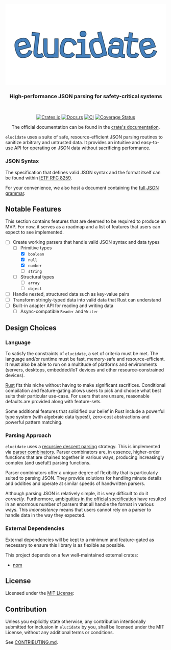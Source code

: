<div align="center">
  <img src="assets/images/logo-raster.png"  alt="project logo"/>
  <h3>High-performance JSON parsing for safety-critical systems</h3>
  <br/>

[![Crates.io](https://img.shields.io/crates/v/elucidate.svg)](https://crates.io/crates/elucidate)
[![Docs.rs](https://docs.rs/elucidate/badge.svg)](https://docs.rs/elucidate)
[![CI](https://github.com/dark-fusion/elucidate/workflows/CI/badge.svg)](https://github.com/dark-fusion/elucidate/actions)
[![Coverage Status](https://coveralls.io/repos/github/dark-fusion/elucidate/badge.svg)](https://coveralls.io/github/dark-fusion/elucidate)

The official documentation can be found in the [crate's documentation][docs-rs].

</div>

`elucidate` uses a suite of safe, resource-efficient JSON parsing routines to sanitize arbitrary and
untrusted data. It provides an intuitive and easy-to-use API for operating on JSON data without
sacrificing performance.

### JSON Syntax

The specification that defines valid JSON syntax and the format itself can be found
within [IETF RFC 8259][rfc-8259].

For your convenience, we also host a document containing
the [full JSON grammar](/assets/grammar/JSON.md).

## Notable Features

This section contains features that are deemed to be required to produce an MVP. For now, it serves
as a roadmap and a list of features that users can expect to see implemented.

- [ ] Create working parsers that handle valid JSON syntax and data types
    - [ ] Primitive types
        - [X] `boolean`
        - [X] `null`
        - [X] `number`
        - [ ] `string`
    - [ ] Structural types
        - [ ] `array`
        - [ ] `object`
- [ ] Handle nested, structured data such as key-value pairs
- [ ] Transform stringly-typed data into valid data that Rust can understand
- [ ] Built-in adapter API for reading and writing data
    - [ ] Async-compatible `Reader` and `Writer`

## Design Choices

### Language

To satisfy the constraints of `elucidate`, a set of criteria must be met. The language and/or
runtime must be fast, memory-safe and resource-efficient. It must also be able to run on a multitude
of platforms and environments (servers, desktops, embedded/IoT devices and other
resource-constrained devices).

[Rust][rust-lang] fits this niche without having to make significant sacrifices. Conditional
compilation and feature-gating allows users to pick and choose what best suits their particular
use-case. For users that are unsure, reasonable defaults are provided along with feature-sets.

Some additional features that solidified our belief in Rust include a powerful type system (with
algebraic data types!), zero-cost abstractions and powerful pattern matching.

### Parsing Approach

`elucidate` uses a [recursive descent parsing][recursive-descent-wiki] strategy. This is implemented
via [parser combinators][parser-combinator-wiki]. Parser combinators are, in essence, higher-order
functions that are chained together in various ways, producing increasingly complex (and useful!)
parsing functions.

Parser combinators offer a unique degree of flexibility that is particularly suited to parsing JSON.
They provide solutions for handling
minute details and oddities and operate at similar speeds of handwritten
parsers.

Although parsing JSON is relatively simple, it is very difficult to do it _correctly_.
Furthermore, [ambiguities in the official specification][parsing-json-ambiguities] have resulted in
an enormous number of parsers that all handle the format in various ways. This _inconsistency_ means
that users cannot rely on a parser to handle data in the way they expected.

### External Dependencies

External dependencies will be kept to a minimum and feature-gated as necessary to ensure this
library is as flexible as possible.

This project depends on a few well-maintained external crates:

- [nom][nom-repo]

## License

Licensed under the [MIT License](LICENSE):

## Contribution

Unless you explicitly state otherwise, any contribution intentionally submitted
for inclusion in `elucidate` by you, shall be licensed under the MIT License, without any additional
terms or conditions.

See [CONTRIBUTING.md](CONTRIBUTING.md).

<!-- Inline Links -->

[docs-rs]: https://docs.rs/elucidate/latest/elucidate

[nom-repo]: https://github.com/Geal/nom

[parser-combinator-wiki]: https://en.wikipedia.org/wiki/Parser_combinator

[parsing-json-ambiguities]: https://seriot.ch/projects/parsing_json.html#26

[parsing-json-minefield]: https://seriot.ch/projects/parsing_json.html

[recursive-descent-wiki]: https://en.wikipedia.org/wiki/Recursive_descent_parser

[rfc-8259]: https://datatracker.ietf.org/doc/html/rfc8259

[rust-lang]: https://rust-lang.org/
